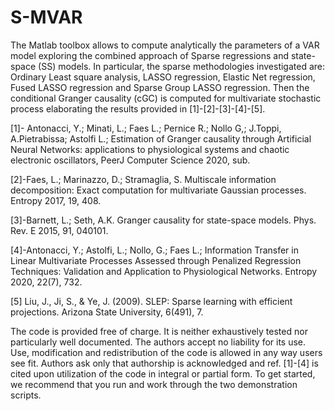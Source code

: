 # S-MVAR
The Matlab toolbox allows to compute analytically the parameters of a VAR model exploring the combined approach of Sparse regressions and state-space (SS) models. In particular, the sparse methodologies investigated are: Ordinary Least square analysis, LASSO regression, Elastic Net regression, Fused LASSO regression and Sparse Group LASSO regression. Then the conditional Granger causality (cGC) is computed for multivariate stochastic process elaborating the results provided in [1]-[2]-[3]-[4]-[5].

[1]- Antonacci, Y.; Minati, L.; Faes L.; Pernice R.; Nollo G,; J.Toppi, A.Pietrabissa; Astolfi L.; Estimation of Granger causality through Artificial Neural Networks: applications to physiological systems and chaotic electronic oscillators, PeerJ Computer Science 2020, sub.

[2]-Faes, L.; Marinazzo, D.; Stramaglia, S. Multiscale information decomposition: Exact computation for multivariate Gaussian processes. Entropy 2017, 19, 408.

[3]-Barnett, L.; Seth, A.K. Granger causality for state-space models. Phys. Rev. E 2015, 91, 040101.

[4]-Antonacci, Y.; Astolfi, L.; Nollo, G.; Faes L.; Information Transfer in Linear Multivariate Processes Assessed through Penalized Regression Techniques: Validation and Application to Physiological Networks. Entropy 2020, 22(7), 732.

[5] Liu, J., Ji, S., \& Ye, J. (2009). SLEP: Sparse learning with efficient projections. Arizona State University, 6(491), 7. 


The code is provided free of charge. It is neither exhaustively tested nor particularly well documented. The authors accept no liability for its use. Use, modification and redistribution of the code is allowed in any way users see fit. Authors ask only that authorship is acknowledged and ref. [1]-[4] is cited upon utilization of the code in integral or partial form. To get started, we recommend that you run and work through the two demonstration scripts.
